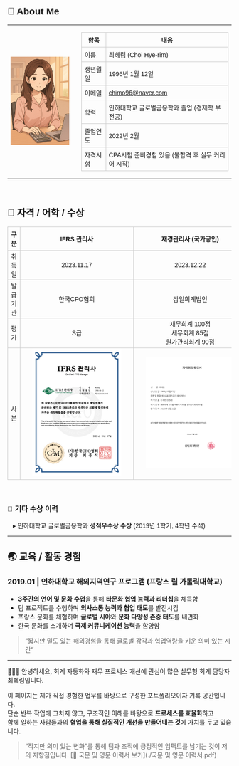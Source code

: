 <!-- 전체 영역을 통일하는 wrapper -->
<div style="max-width: 720px; margin: auto; font-family: sans-serif;">

<h2>👤 About Me</h2>

<table style="border-collapse: collapse;">
  <tr>
    <td style="padding-right: 20px;">
      <img src="./assets/profile_accounting.png" alt="프로필 이미지" width="180">
    </td>
    <td>
      <table style="border-collapse: collapse; font-size: 14px;">
        <tr><th style="border: 1px solid #ccc; padding: 6px;">항목</th><th style="border: 1px solid #ccc; padding: 6px;">내용</th></tr>
        <tr><td style="border: 1px solid #ccc; padding: 6px;">이름</td><td style="border: 1px solid #ccc; padding: 6px;">최혜림 (Choi Hye-rim)</td></tr>
        <tr><td style="border: 1px solid #ccc; padding: 6px;">생년월일</td><td style="border: 1px solid #ccc; padding: 6px;">1996년 1월 12일</td></tr>
        <tr><td style="border: 1px solid #ccc; padding: 6px;">이메일</td><td style="border: 1px solid #ccc; padding: 6px;"><a href="mailto:chimo96@naver.com">chimo96@naver.com</a></td></tr>
        <tr><td style="border: 1px solid #ccc; padding: 6px;">학력</td><td style="border: 1px solid #ccc; padding: 6px;">인하대학교 글로벌금융학과 졸업 (경제학 부전공)</td></tr>
        <tr><td style="border: 1px solid #ccc; padding: 6px;">졸업연도</td><td style="border: 1px solid #ccc; padding: 6px;">2022년 2월</td></tr>
        <tr><td style="border: 1px solid #ccc; padding: 6px;">자격시험</td><td style="border: 1px solid #ccc; padding: 6px;">CPA시험 준비경험 있음 (불합격 후 실무 커리어 시작)</td></tr>
      </table>
    </td>
  </tr>
</table>


<br/>

<h2>📄 자격 / 어학 / 수상</h2>

<table style="border-collapse: collapse; width: 100%; font-size: 14px; text-align: center;">
  <thead>
    <tr>
      <th style="border: 1px solid #ccc; padding: 6px;">구분</th>
      <th style="border: 1px solid #ccc; padding: 6px; min-width: 220px;">IFRS 관리사</th>
      <th style="border: 1px solid #ccc; padding: 6px; min-width: 220px;">재경관리사 (국가공인)</th>
    </tr>
  </thead>
  <tbody>
    <tr>
      <td style="border: 1px solid #ccc;">취득일</td>
      <td style="border: 1px solid #ccc;">2023.11.17</td>
      <td style="border: 1px solid #ccc;">2023.12.22</td>
    </tr>
    <tr>
      <td style="border: 1px solid #ccc;">발급기관</td>
      <td style="border: 1px solid #ccc;">한국CFO협회</td>
      <td style="border: 1px solid #ccc;">삼일회계법인</td>
    </tr>
    <tr>
      <td style="border: 1px solid #ccc;">평가</td>
      <td style="border: 1px solid #ccc;">S급</td>
      <td style="border: 1px solid #ccc;">
        재무회계 100점<br>
        세무회계 85점<br>
        원가관리회계 90점
      </td>
    </tr>
    <tr>
  <td style="border: 1px solid #ccc;">사본</td>
  <td style="border: 1px solid #ccc; min-width: 240px;">
    <img src="./assets/cert_ifrs.png" width="200">
  </td>
  <td style="border: 1px solid #ccc; min-width: 240px;">
    <img src="./assets/cert_finance.png" width="200">
  </td>
</tr>
</tbody>
</table>


<br/>

<h3 style="text-align: left; font-size: 16px;">📌 기타 수상 이력</h3>

<div style="padding-left: 12px; font-size: 14px;">
  ▸ 인하대학교 글로벌금융학과 <strong>성적우수상 수상</strong> (2019년 1학기, 4학년 수석)
</div>

</div>

  

---
## 🌏 교육 / 활동 경험

### **2019.01 | 인하대학교 해외지역연구 프로그램 (프랑스 릴 가톨릭대학교)**

- **3주간의 언어 및 문화 수업**을 통해 **타문화 협업 능력과 리더십**을 체득함  
- 팀 프로젝트를 수행하며 **의사소통 능력과 협업 태도**를 발전시킴  
- 프랑스 문화를 체험하며 **글로벌 시야**와 **문화 다양성 존중 태도**를 내면화  
- 한국 문화를 소개하며 **국제 커뮤니케이션 능력**을 함양함

> “짧지만 밀도 있는 해외경험을 통해 글로벌 감각과 협업역량을 키운 의미 있는 시간”

---

👩🏻‍💻 안녕하세요, 회계 자동화와 재무 프로세스 개선에 관심이 많은 실무형 회계 담당자 최혜림입니다.

이 페이지는 제가 직접 경험한 업무를 바탕으로 구성한 포트폴리오이자 기록 공간입니다.  
단순 반복 작업에 그치지 않고, 구조적인 이해를 바탕으로 **프로세스를 효율화**하고  
함께 일하는 사람들과의 **협업을 통해 실질적인 개선을 만들어내는 것**에 가치를 두고 있습니다.

> “작지만 의미 있는 변화”를 통해 팀과 조직에 긍정적인 임팩트를 남기는 것이 저의 지향점입니다.
>[📄 국문 및 영문 이력서 보기](./국문 및 영문 이력서.pdf)

